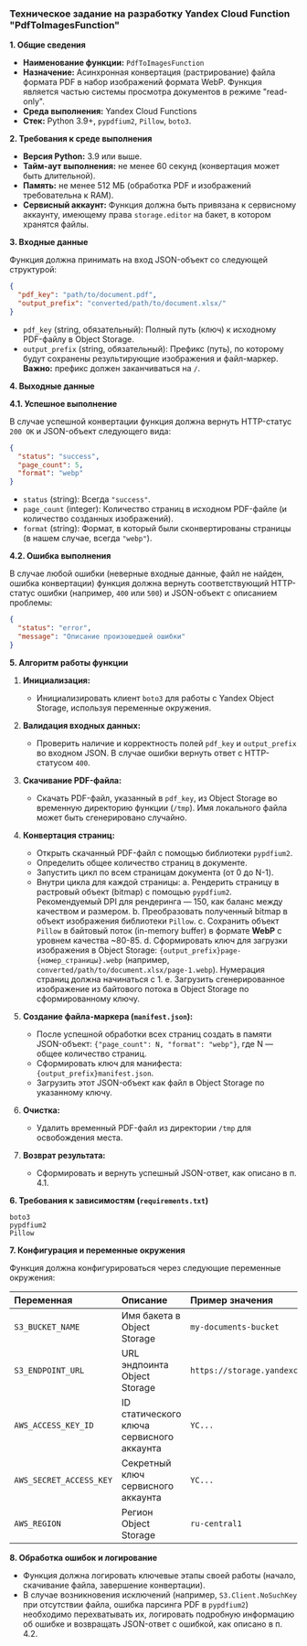 ### **Техническое задание на разработку Yandex Cloud Function "PdfToImagesFunction"**

**1. Общие сведения**

*   **Наименование функции:** `PdfToImagesFunction`
*   **Назначение:** Асинхронная конвертация (растрирование) файла формата PDF в набор изображений формата WebP. Функция является частью системы просмотра документов в режиме "read-only".
*   **Среда выполнения:** Yandex Cloud Functions
*   **Стек:** Python 3.9+, `pypdfium2`, `Pillow`, `boto3`.

**2. Требования к среде выполнения**

*   **Версия Python:** 3.9 или выше.
*   **Тайм-аут выполнения:** не менее 60 секунд (конвертация может быть длительной).
*   **Память:** не менее 512 МБ (обработка PDF и изображений требовательна к RAM).
*   **Сервисный аккаунт:** Функция должна быть привязана к сервисному аккаунту, имеющему права `storage.editor` на бакет, в котором хранятся файлы.

**3. Входные данные**

Функция должна принимать на вход JSON-объект со следующей структурой:

```json
{
  "pdf_key": "path/to/document.pdf",
  "output_prefix": "converted/path/to/document.xlsx/"
}
```

*   `pdf_key` (string, обязательный): Полный путь (ключ) к исходному PDF-файлу в Object Storage.
*   `output_prefix` (string, обязательный): Префикс (путь), по которому будут сохранены результирующие изображения и файл-маркер. **Важно:** префикс должен заканчиваться на `/`.

**4. Выходные данные**

**4.1. Успешное выполнение**

В случае успешной конвертации функция должна вернуть HTTP-статус `200 OK` и JSON-объект следующего вида:

```json
{
  "status": "success",
  "page_count": 5,
  "format": "webp"
}
```

*   `status` (string): Всегда `"success"`.
*   `page_count` (integer): Количество страниц в исходном PDF-файле (и количество созданных изображений).
*   `format` (string): Формат, в который были сконвертированы страницы (в нашем случае, всегда `"webp"`).

**4.2. Ошибка выполнения**

В случае любой ошибки (неверные входные данные, файл не найден, ошибка конвертации) функция должна вернуть соответствующий HTTP-статус ошибки (например, `400` или `500`) и JSON-объект с описанием проблемы:

```json
{
  "status": "error",
  "message": "Описание произошедшей ошибки"
}
```

**5. Алгоритм работы функции**

1.  **Инициализация:**
    *   Инициализировать клиент `boto3` для работы с Yandex Object Storage, используя переменные окружения.

2.  **Валидация входных данных:**
    *   Проверить наличие и корректность полей `pdf_key` и `output_prefix` во входном JSON. В случае ошибки вернуть ответ с HTTP-статусом `400`.

3.  **Скачивание PDF-файла:**
    *   Скачать PDF-файл, указанный в `pdf_key`, из Object Storage во временную директорию функции (`/tmp`). Имя локального файла может быть сгенерировано случайно.

4.  **Конвертация страниц:**
    *   Открыть скачанный PDF-файл с помощью библиотеки `pypdfium2`.
    *   Определить общее количество страниц в документе.
    *   Запустить цикл по всем страницам документа (от 0 до N-1).
    *   Внутри цикла для каждой страницы:
        a.  Рендерить страницу в растровый объект (bitmap) с помощью `pypdfium2`. Рекомендуемый DPI для рендеринга — 150, как баланс между качеством и размером.
        b.  Преобразовать полученный bitmap в объект изображения библиотеки `Pillow`.
        c.  Сохранить объект `Pillow` в байтовый поток (in-memory buffer) в формате **WebP** с уровнем качества ~80-85.
        d.  Сформировать ключ для загрузки изображения в Object Storage: `{output_prefix}page-{номер_страницы}.webp` (например, `converted/path/to/document.xlsx/page-1.webp`). Нумерация страниц должна начинаться с 1.
        e.  Загрузить сгенерированное изображение из байтового потока в Object Storage по сформированному ключу.

5.  **Создание файла-маркера (`manifest.json`):**
    *   После успешной обработки всех страниц создать в памяти JSON-объект: `{"page_count": N, "format": "webp"}`, где N — общее количество страниц.
    *   Сформировать ключ для манифеста: `{output_prefix}manifest.json`.
    *   Загрузить этот JSON-объект как файл в Object Storage по указанному ключу.

6.  **Очистка:**
    *   Удалить временный PDF-файл из директории `/tmp` для освобождения места.

7.  **Возврат результата:**
    *   Сформировать и вернуть успешный JSON-ответ, как описано в п. 4.1.

**6. Требования к зависимостям (`requirements.txt`)**

```
boto3
pypdfium2
Pillow
```

**7. Конфигурация и переменные окружения**

Функция должна конфигурироваться через следующие переменные окружения:

| Переменная | Описание | Пример значения |
| :--- | :--- | :--- |
| `S3_BUCKET_NAME` | Имя бакета в Object Storage | `my-documents-bucket` |
| `S3_ENDPOINT_URL` | URL эндпоинта Object Storage | `https://storage.yandexcloud.net` |
| `AWS_ACCESS_KEY_ID` | ID статического ключа сервисного аккаунта | `YC...` |
| `AWS_SECRET_ACCESS_KEY`| Секретный ключ сервисного аккаунта | `YC...` |
| `AWS_REGION` | Регион Object Storage | `ru-central1` |

**8. Обработка ошибок и логирование**

*   Функция должна логировать ключевые этапы своей работы (начало, скачивание файла, завершение конвертации).
*   В случае возникновения исключений (например, `S3.Client.NoSuchKey` при отсутствии файла, ошибка парсинга PDF в `pypdfium2`) необходимо перехватывать их, логировать подробную информацию об ошибке и возвращать JSON-ответ с ошибкой, как описано в п. 4.2.